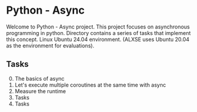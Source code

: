 # Python - Async

Welcome to Python - Async project. This project focuses on asynchronous programming in python. Directory contains a series of tasks that implement this concept. Linux Ubuntu 24.04 environment. (ALXSE uses Ubuntu 20.04 as the environment for evaluations).


## Tasks

0. The basics of async
1. Let's execute multiple coroutines at the same time with async
2. Measure the runtime
3. Tasks
4. Tasks
